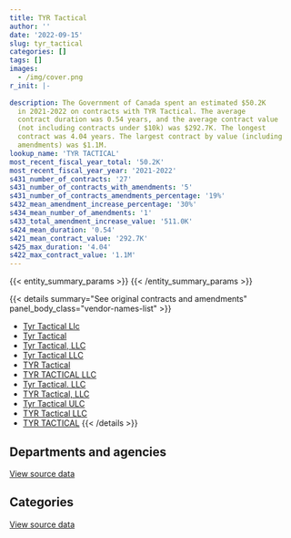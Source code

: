 ```yaml
---
title: TYR Tactical
author: ''
date: '2022-09-15'
slug: tyr_tactical
categories: []
tags: []
images:
  - /img/cover.png
r_init: |-
  
description: The Government of Canada spent an estimated $50.2K
  in 2021-2022 on contracts with TYR Tactical. The average
  contract duration was 0.54 years, and the average contract value
  (not including contracts under $10k) was $292.7K. The longest
  contract was 4.04 years. The largest contract by value (including
  amendments) was $1.1M.
lookup_name: 'TYR TACTICAL'
most_recent_fiscal_year_total: '50.2K'
most_recent_fiscal_year_year: '2021-2022'
s431_number_of_contracts: '27'
s431_number_of_contracts_with_amendments: '5'
s431_number_of_contracts_amendments_percentage: '19%'
s432_mean_amendment_increase_percentage: '30%'
s434_mean_number_of_amendments: '1'
s433_total_amendment_increase_value: '511.0K'
s424_mean_duration: '0.54'
s421_mean_contract_value: '292.7K'
s425_max_duration: '4.04'
s422_max_contract_value: '1.1M'
---
```


<script src="/rmarkdown-libs/htmlwidgets/htmlwidgets.js"></script>
<link href="/rmarkdown-libs/datatables-css/datatables-crosstalk.css" rel="stylesheet" />
<script src="/rmarkdown-libs/datatables-binding/datatables.js"></script>
<script src="/rmarkdown-libs/jquery/jquery-3.6.0.min.js"></script>
<link href="/rmarkdown-libs/dt-core-bootstrap/css/dataTables.bootstrap.min.css" rel="stylesheet" />
<link href="/rmarkdown-libs/dt-core-bootstrap/css/dataTables.bootstrap.extra.css" rel="stylesheet" />
<script src="/rmarkdown-libs/dt-core-bootstrap/js/jquery.dataTables.min.js"></script>
<script src="/rmarkdown-libs/dt-core-bootstrap/js/dataTables.bootstrap.min.js"></script>
<link href="/rmarkdown-libs/crosstalk/css/crosstalk.min.css" rel="stylesheet" />
<script src="/rmarkdown-libs/crosstalk/js/crosstalk.min.js"></script>
<script src="/rmarkdown-libs/htmlwidgets/htmlwidgets.js"></script>
<link href="/rmarkdown-libs/datatables-css/datatables-crosstalk.css" rel="stylesheet" />
<script src="/rmarkdown-libs/datatables-binding/datatables.js"></script>
<script src="/rmarkdown-libs/jquery/jquery-3.6.0.min.js"></script>
<link href="/rmarkdown-libs/dt-core-bootstrap/css/dataTables.bootstrap.min.css" rel="stylesheet" />
<link href="/rmarkdown-libs/dt-core-bootstrap/css/dataTables.bootstrap.extra.css" rel="stylesheet" />
<script src="/rmarkdown-libs/dt-core-bootstrap/js/jquery.dataTables.min.js"></script>
<script src="/rmarkdown-libs/dt-core-bootstrap/js/dataTables.bootstrap.min.js"></script>
<link href="/rmarkdown-libs/crosstalk/css/crosstalk.min.css" rel="stylesheet" />
<script src="/rmarkdown-libs/crosstalk/js/crosstalk.min.js"></script>

{{< entity_summary_params >}}
{{< /entity_summary_params >}}

{{< details summary="See original contracts and amendments" panel_body_class="vendor-names-list" >}}
- [Tyr Tactical Llc](https://search.open.canada.ca/en/ct/?sort=contract_value_f%20desc&page=1&search_text=%22Tyr%20Tactical%20Llc%22)
- [Tyr Tactical](https://search.open.canada.ca/en/ct/?sort=contract_value_f%20desc&page=1&search_text=%22Tyr%20Tactical%22)
- [Tyr Tactical, LLC](https://search.open.canada.ca/en/ct/?sort=contract_value_f%20desc&page=1&search_text=%22Tyr%20Tactical%2c%20LLC%22)
- [Tyr Tactical LLC](https://search.open.canada.ca/en/ct/?sort=contract_value_f%20desc&page=1&search_text=%22Tyr%20Tactical%20LLC%22)
- [TYR Tactical](https://search.open.canada.ca/en/ct/?sort=contract_value_f%20desc&page=1&search_text=%22TYR%20Tactical%22)
- [TYR TACTICAL LLC](https://search.open.canada.ca/en/ct/?sort=contract_value_f%20desc&page=1&search_text=%22TYR%20TACTICAL%20LLC%22)
- [Tyr Tactical. LLC](https://search.open.canada.ca/en/ct/?sort=contract_value_f%20desc&page=1&search_text=%22Tyr%20Tactical.%20LLC%22)
- [TYR Tactical, LLC](https://search.open.canada.ca/en/ct/?sort=contract_value_f%20desc&page=1&search_text=%22TYR%20Tactical%2c%20LLC%22)
- [Tyr Tactical ULC](https://search.open.canada.ca/en/ct/?sort=contract_value_f%20desc&page=1&search_text=%22Tyr%20Tactical%20ULC%22)
- [TYR Tactical LLC](https://search.open.canada.ca/en/ct/?sort=contract_value_f%20desc&page=1&search_text=%22TYR%20Tactical%20LLC%22)
- [TYR TACTICAL](https://search.open.canada.ca/en/ct/?sort=contract_value_f%20desc&page=1&search_text=%22TYR%20TACTICAL%22)
{{< /details >}}

## Departments and agencies

<div id="htmlwidget-1" style="width:100%;height:auto;" class="datatables html-widget"></div>
<script type="application/json" data-for="htmlwidget-1">{"x":{"style":"bootstrap","filter":"none","vertical":false,"data":[["<a href=\"/departments/dnd-mdn/\">National Defence<\/a>"],[2593605.26],[2198468.23],[182097.75],[50170.97]],"container":"<table class=\"table table-striped table-hover row-border order-column display\">\n  <thead>\n    <tr>\n      <th>Department<\/th>\n      <th>2018-2019<\/th>\n      <th>2019-2020<\/th>\n      <th>2020-2021<\/th>\n      <th>2021-2022<\/th>\n    <\/tr>\n  <\/thead>\n<\/table>","options":{"order":[[4,"desc"]],"pageLength":10,"autoWidth":true,"columnDefs":[{"targets":1,"render":"function(data, type, row, meta) {\n    return type !== 'display' ? data : DTWidget.formatCurrency(data, \"$\", 2, 3, \",\", \".\", true, null);\n  }"},{"targets":2,"render":"function(data, type, row, meta) {\n    return type !== 'display' ? data : DTWidget.formatCurrency(data, \"$\", 2, 3, \",\", \".\", true, null);\n  }"},{"targets":3,"render":"function(data, type, row, meta) {\n    return type !== 'display' ? data : DTWidget.formatCurrency(data, \"$\", 2, 3, \",\", \".\", true, null);\n  }"},{"targets":4,"render":"function(data, type, row, meta) {\n    return type !== 'display' ? data : DTWidget.formatCurrency(data, \"$\", 2, 3, \",\", \".\", true, null);\n  }"},{"width":"16%","targets":[1,2,3,4]},{"className":"dt-right","targets":[1,2,3,4]}],"orderClasses":false}},"evals":["options.columnDefs.0.render","options.columnDefs.1.render","options.columnDefs.2.render","options.columnDefs.3.render"],"jsHooks":[]}</script>
<p class="text-right">
<a href="https://github.com/GoC-Spending/contracts-data/tree/main/data/out/vendors/tyr_tactical/summary_by_fiscal_year_by_department.csv" class="source-data-link btn btn-link">View source data</a>
</p>

## Categories

<div id="htmlwidget-2" style="width:100%;height:auto;" class="datatables html-widget"></div>
<script type="application/json" data-for="htmlwidget-2">{"x":{"style":"bootstrap","filter":"none","vertical":false,"data":[["<a href=\"/categories/defence/\">Defence<\/a>","<a href=\"/categories/medical/\">Medical<\/a>","<a href=\"/categories/industrial_products_and_services/\">Industrial products and services<\/a>"],[309.03,null,2593296.23],[null,null,2198468.23],[null,null,182097.75],[null,36148.14,14022.83]],"container":"<table class=\"table table-striped table-hover row-border order-column display\">\n  <thead>\n    <tr>\n      <th>Category<\/th>\n      <th>2018-2019<\/th>\n      <th>2019-2020<\/th>\n      <th>2020-2021<\/th>\n      <th>2021-2022<\/th>\n    <\/tr>\n  <\/thead>\n<\/table>","options":{"order":[[4,"desc"]],"dom":"t","pageLength":30,"autoWidth":true,"columnDefs":[{"targets":1,"render":"function(data, type, row, meta) {\n    return type !== 'display' ? data : DTWidget.formatCurrency(data, \"$\", 2, 3, \",\", \".\", true, null);\n  }"},{"targets":2,"render":"function(data, type, row, meta) {\n    return type !== 'display' ? data : DTWidget.formatCurrency(data, \"$\", 2, 3, \",\", \".\", true, null);\n  }"},{"targets":3,"render":"function(data, type, row, meta) {\n    return type !== 'display' ? data : DTWidget.formatCurrency(data, \"$\", 2, 3, \",\", \".\", true, null);\n  }"},{"targets":4,"render":"function(data, type, row, meta) {\n    return type !== 'display' ? data : DTWidget.formatCurrency(data, \"$\", 2, 3, \",\", \".\", true, null);\n  }"},{"width":"16%","targets":[1,2,3,4]},{"className":"dt-right","targets":[1,2,3,4]}],"orderClasses":false,"lengthMenu":[10,25,30,50,100]}},"evals":["options.columnDefs.0.render","options.columnDefs.1.render","options.columnDefs.2.render","options.columnDefs.3.render"],"jsHooks":[]}</script>
<p class="text-right">
<a href="https://github.com/GoC-Spending/contracts-data/tree/main/data/out/vendors/tyr_tactical/summary_by_fiscal_year_by_category.csv" class="source-data-link btn btn-link">View source data</a>
</p>
